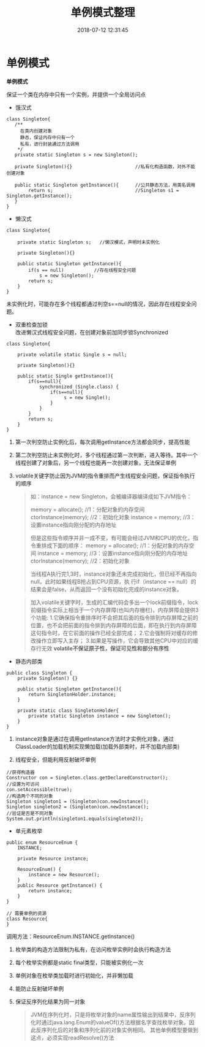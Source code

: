 ﻿---
title: 单例模式整理
date: 2018-07-12 12:31:45
tags:
        - 设计模式
        - Java
---

# 单例模式

**单例模式** 

保证一个类在内存中只有一个实例，并提供一个全局访问点

- 饿汉式

```
class Singleton{
   /**
     在类内创建对象  
     静态，保证内存中只有一个
     私有，进行封装通过方法调用
    */
   private static Singleton s = new Singleton();  
                                            
   private Singleton(){}                       //私有化构造函数，对外不能创建对象

   public static Singleton getInstance(){      //公共静态方法，用类名调用
        return s;                              //Singleton s1 = Singleton.getInstance();
   }
}
```

- 懒汉式
```
class Singleton{

    private static Singleton s;   //懒汉模式，声明时未实例化

    private Singleton(){}

    public static Singleton getInstance(){
        if(s == null)           //存在线程安全问题
            s = new Singleton();
        return s;
    }
}
```
未实例化时，可能存在多个线程都通过判空s==null的情况，因此存在线程安全问题。

- 双重检查加锁  
改进懒汉式线程安全问题，在创建对象前加同步锁Synchronized

```
class Singleton{

    private volatile static Single s = null; 
    
    private Singleton(){}
    
    public static Single getInstance(){
        if(s==null){                  
            synchronized (Single.class) {
                if(s==null){      
                     s = new Single();
                }
            }
        }
        return s;
    }
}
```

1. 第一次判空防止实例化后，每次调用getInstance方法都会同步，提高性能

2. 第二次判空防止未实例化时，多个线程通过第一次判断，进入等待。其中一个线程创建了对象后，另一个线程也能再一次创建对象，无法保证单例

3. volatile关键字防止因为JVM的指令重排而产生线程安全问题，保证指令执行的顺序

    >如：instance = new Singleton，会被编译器编译成如下JVM指令：
    >
    >memory = allocate();    //1：分配对象的内存空间
    >ctorInstance(memory);   //2：初始化对象
    >instance = memory;      //3：设置instance指向刚分配的内存地址
    >
    >但是这些指令顺序并非一成不变，有可能会经过JVM和CPU的优化，指令重排成下面的顺序：
    >memory = allocate();    //1：分配对象的内存空间
    >instance = memory;      //3：设置instance指向刚分配的内存地址
    >ctorInstance(memory);   //2：初始化对象
    >
    >当线程A执行完1,3时，instance对象还未完成初始化，但已经不再指向null。此时如果线程B抢占到CPU资源，执
    >行if（instance == null）的结果会是false，从而返回一个没有初始化完成的instance对象。

    >加入volatile关键字时，生成的汇编代码会多出一个lock前缀指令，lock前缀指令实际上相当于一个内存屏障(也叫内存栅栏)，内存屏障会提供3个功能:
    >1.它确保指令重排序时不会把其后面的指令排到内存屏障之前的位置，也不会把前面的指令排到内存屏障的后面，即在执行到内存屏障这句指令时，在它前面的操作已经全部完成；
    >2.它会强制将对缓存的修改操作立即写入主存；
    >3.如果是写操作，它会导致其他CPU中对应的缓存行无效
    >**volatile不保证原子性，保证可见性和部分有序性**


- 静态内部类
```
public class Singleton {
    private Singleton() {}

    public static Singleton getInstance(){
        return SingletonHolder.instance;
    }

    private static class SingletonHolder{
        private static Singleton instance = new Singleton();
    }  
}
```

1. instance对象是通过在调用getInstance方法时才实例化对象，通过ClassLoader的加载机制实现懒加载(加载外部类时，并不加载内部类)

2. 线程安全，但能利用反射破坏单例

```
//获得构造器
Constructor con = Singleton.class.getDeclaredConstructor();
//设置为可访问
con.setAccessible(true);
//构造两个不同的对象
Singleton singleton1 = (Singleton)con.newInstance();
Singleton singleton2 = (Singleton)con.newInstance();
//验证是否是不同对象
System.out.println(singleton1.equals(singleton2));
```

- 单元素枚举
```
public enum ResourceEnum {
    INSTANCE;
    
    private Resource instance;
    
    ResourceEnum() {
        instance = new Resource();
    }
    public Resource getInstance() {
        return instance;
    }
}

// 需要单例的资源
class Resource{
}
```
调用方法：ResourceEnum.INSTANCE.getInstance()

1. 枚举类的构造方法限制为私有，在访问枚举实例时会执行构造方法

2. 每个枚举实例都是static final类型，只能被实例化一次

3. 单例对象在枚举类加载时进行初始化，并非懒加载

3. 能防止反射破坏单例

4. 保证反序列化结果为同一对象

    >JVM在序列化时，只是将枚举对象的name属性输出到结果中，反序列化时通过java.lang.Enum的valueOf()方法根据名字查找枚举对象。因此反序列化后的对象和序列化前的对象实例相同。
    >其他单例模型要做到这点，必须实现readResolve()方法




